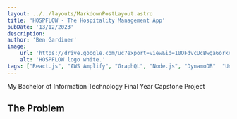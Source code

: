 ```yaml
---
layout: ../../layouts/MarkdownPostLayout.astro
title: 'HOSPFLOW - The Hospitality Management App'
pubDate: '13/12/2023'
description:
author: 'Ben Gardiner'
image:
    url: 'https://drive.google.com/uc?export=view&id=10OFdvcUcBwga6orkK0DqQByiXWeJtDoU'
    alt: 'HOSPFLOW logo white.'
tags: ["React.js", "AWS Amplify", "GraphQL", "Node.js", "DynamoDB"  "University" ]
---
```

My Bachelor of Information Technology Final Year Capstone Project

## The Problem

